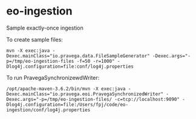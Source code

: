 # eo-ingestion
Sample exactly-once ingestion

To create sample files:

```
mvn -X exec:java -Dexec.mainClass="io.pravega.data.FileSampleGenerator" -Dexec.args="-p=/tmp/eo-ingestion-files -f=50 -r=1000" -Dlog4j.configuration=file:conf/log4j.properties

```

To run PravegaSynchronizewdWriter:

```
/opt/apache-maven-3.6.2/bin/mvn -X exec:java -Dexec.mainClass="io.pravega.eoi.PravegaSynchronizedWriter" -Dexec.args="-p=/tmp/eo-ingestion-files/ -c=tcp://localhost:9090" -Dlog4j.configuration=file:/Users/fpj/code/eo-ingestion/conf/log4j.properties
```
